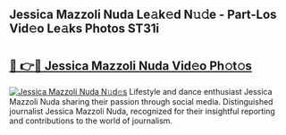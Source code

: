 ## Jessica Mazzoli Nuda Le𝚊k𝚎d N𝚞𝚍e - Part-Los Vid𝚎o Le𝚊ks Photos ST31i

# <h2><a href="http://fbed049.evod.top/?m=Jessica+Mazzoli+Nuda">🔗 👉🔴 Jessica Mazzoli Nuda Vid𝚎o Ph𝚘t𝚘s</a></h2>

[![Jessica Mazzoli Nuda N𝚞d𝚎s](https://i.imgur.com/8V9OHl7.gif)](http://fbed049.evod.top/?m=Jessica+Mazzoli+Nuda)
Lifestyle and dance enthusiast Jessica Mazzoli Nuda sharing their passion through social media. Distinguished journalist Jessica Mazzoli Nuda, recognized for their insightful reporting and contributions to the world of journalism. 
